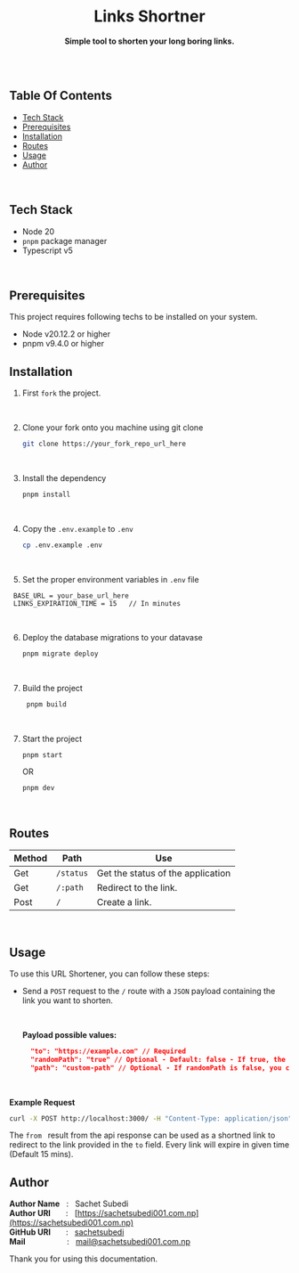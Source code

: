 <h1 align="center" style="border: 0;"> Links Shortner </h1>

<p align="center"><b>Simple tool to shorten your long boring links.</b></p>

<br><br>

## Table Of Contents

- [Tech Stack](#tech-stack)
- [Prerequisites](#prerequisites)
- [Installation](#installation)
- [Routes](#routes)
- [Usage](#usage)
- [Author](#author)

<br>

## Tech Stack

- Node 20
- `pnpm` package manager
- Typescript v5

<br>

## Prerequisites

This project requires following techs to be installed on your system.

- Node v20.12.2 or higher
- pnpm v9.4.0 or higher

## Installation

1. First `fork` the project.

<br>

2. Clone your fork onto you machine using git clone

   ```bash
   git clone https://your_fork_repo_url_here
   ```

<br>

3. Install the dependency

   ```bash
   pnpm install
   ```

<br>

4. Copy the `.env.example` to `.env`

   ```bash
   cp .env.example .env
   ```

<br>

5. Set the proper environment variables in `.env` file

```env
 BASE_URL = your_base_url_here
 LINKS_EXPIRATION_TIME = 15   // In minutes
```

<br>

6. Deploy the database migrations to your datavase

   ```bash
   pnpm migrate deploy
   ```

   <br>

7. Build the project

   ```bash
    pnpm build
   ```

<br>

7. Start the project

   ```bash
   pnpm start
   ```

   OR

   ```bash
   pnpm dev
   ```

<br>

## Routes

| Method | Path      | Use                               |
| ------ | --------- | --------------------------------- |
| Get    | `/status` | Get the status of the application |
| Get    | `/:path`       | Redirect to the link.             |
| Post   | `/`       | Create a link.                    |

<br>

## Usage

To use this URL Shortener, you can follow these steps:

- Send a `POST` request to the `/` route with a `JSON` payload containing the link you want to shorten.

  <br>

  **Payload possible values:**

  ```json
    "to": "https://example.com" // Required
    "randomPath": "true" // Optional - Default: false - If true, the path will be generated randomly.
    "path": "custom-path" // Optional - If randomPath is false, you can provide a custom path.
  ```

 <br>
 
   **Example Request**
 ```bash
 curl -X POST http://localhost:3000/ -H "Content-Type: application/json" -d '{"to": "https://example.com", "randomPath": true}'
 ```

The `from ` result from the api response can be used as a shortned link to redirect to the link provided in the `to` field. Every link will expire in given time (Default 15 mins).
<br>

## Author

**Author Name** &nbsp; : &nbsp; Sachet Subedi <br>
**Author URI** &nbsp; &nbsp; &nbsp; : &nbsp; [https://sachetsubedi001.com.np](https://sachetsubedi001.com.np) <br>
**GitHub URI** &nbsp; &nbsp; &nbsp; : &nbsp; [sachetsubedi](https://github.com/sachetsubedi) <br>
**Mail** &nbsp; &nbsp; &nbsp; &nbsp; &nbsp; &nbsp; &nbsp; &nbsp; &nbsp; : &nbsp; [mail@sachetsubedi001.com.np](mailto:mail@sachetsubedi001.com.np)<br>

Thank you for using this documentation.
